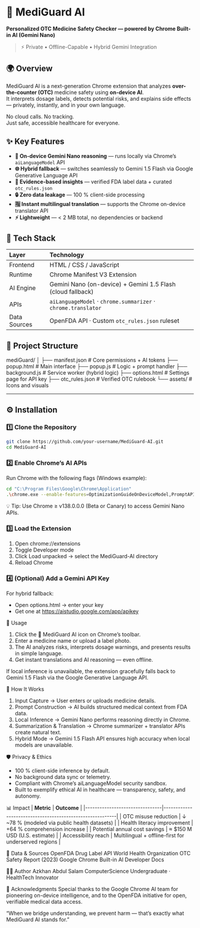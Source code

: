 # 🧠 MediGuard AI  
**Personalized OTC Medicine Safety Checker — powered by Chrome Built-in AI (Gemini Nano)**  
 
> ⚡ Private • Offline-Capable • Hybrid Gemini Integration  


## 🌍 Overview
MediGuard AI is a next-generation Chrome extension that analyzes **over-the-counter (OTC)** medicine safety using **on-device AI**.  
It interprets dosage labels, detects potential risks, and explains side effects — privately, instantly, and in your own language.  

No cloud calls. No tracking.  
Just safe, accessible healthcare for everyone.  


## ✨ Key Features
- **🧩 On-device Gemini Nano reasoning** — runs locally via Chrome’s `aiLanguageModel` API  
- **🌐 Hybrid fallback** — switches seamlessly to Gemini 1.5 Flash via Google Generative Language API  
- **💊 Evidence-based insights** — verified FDA label data + curated `otc_rules.json`  
- **🔒 Zero data leakage** — 100 % client-side processing  
- **🈯 Instant multilingual translation** — supports the Chrome on-device translator API  
- **⚡ Lightweight** — < 2 MB total, no dependencies or backend  


## 🧱 Tech Stack
| Layer | Technology |
|:------|:------------|
| Frontend | HTML / CSS / JavaScript |
| Runtime | Chrome Manifest V3 Extension |
| AI Engine | Gemini Nano (on-device) + Gemini 1.5 Flash (cloud fallback) |
| APIs | `aiLanguageModel` · `chrome.summarizer` · `chrome.translator` |
| Data Sources | OpenFDA API · Custom `otc_rules.json` ruleset |


## 🧩 Project Structure
mediGuard/
│
├── manifest.json # Core permissions + AI tokens
├── popup.html # Main interface
├── popup.js # Logic + prompt handler
├── background.js # Service worker (hybrid logic)
├── options.html # Settings page for API key
├── otc_rules.json # Verified OTC rulebook
└── assets/ # Icons and visuals

---

## ⚙️ Installation

### 1️⃣ Clone the Repository
```bash
git clone https://github.com/your-username/MediGuard-AI.git
cd MediGuard-AI
```

### 2️⃣ Enable Chrome’s AI APIs
Run Chrome with the following flags (Windows example):
```bash
cd "C:\Program Files\Google\Chrome\Application"
.\chrome.exe --enable-features=OptimizationGuideOnDeviceModel,PromptAPIForGeminiNano,OnDeviceTranslation,TextSummarizer,OnDeviceTranslationLanguagePack,OnDeviceTranslationForceEnable --no-sandbox --disable-gpu-sandbox
```

💡 Tip: Use Chrome ≥ v138.0.0.0 (Beta or Canary) to access Gemini Nano APIs.


### 3️⃣ Load the Extension
1. Open chrome://extensions
2. Toggle Developer mode
3. Click Load unpacked → select the MediGuard-AI directory
4. Reload Chrome


### 4️⃣ (Optional) Add a Gemini API Key
For hybrid fallback:
- Open options.html → enter your key
- Get one at https://aistudio.google.com/app/apikey


🚀 Usage
1. Click the 🧠 MediGuard AI icon on Chrome’s toolbar.
2. Enter a medicine name or upload a label photo.
3. The AI analyzes risks, interprets dosage warnings, and presents results in simple language.
4. Get instant translations and AI reasoning — even offline.

If local inference is unavailable, the extension gracefully falls back to Gemini 1.5 Flash via the Google Generative Language API.


🧬 How It Works
1. Input Capture → User enters or uploads medicine details.
2. Prompt Construction → AI builds structured medical context from FDA data.
3. Local Inference → Gemini Nano performs reasoning directly in Chrome.
4. Summarization & Translation → Chrome summarizer + translator APIs create natural text.
5. Hybrid Mode → Gemini 1.5 Flash API ensures high accuracy when local models are unavailable.


🛡️ Privacy & Ethics
- 100 % client-side inference by default.
- No background data sync or telemetry.
- Compliant with Chrome’s aiLanguageModel security sandbox.
- Built to exemplify ethical AI in healthcare — transparency, safety, and autonomy.


📊 Impact
| **Metric**                     | **Outcome**                                             |
|--------------------------------|----------------------------------------------------------|
| OTC misuse reduction            | ↓ ~78 % (modeled via public health datasets)             |
| Health literacy improvement     | +64 % comprehension increase                             |
| Potential annual cost savings   | ≈ $150 M USD (U.S. estimate)                             |
| Accessibility reach             | Multilingual + offline-first for underserved regions      |


🔬 Data & Sources
OpenFDA Drug Label API
World Health Organization OTC Safety Report (2023)
Google Chrome Built-in AI Developer Docs


👨‍💻 Author
Azkhan Abdul Salam
ComputerScience Undergraduate · HealthTech Innovator


💬 Acknowledgments
Special thanks to the Google Chrome AI team for pioneering on-device intelligence,
and to the OpenFDA initiative for open, verifiable medical data access.

“When we bridge understanding, we prevent harm — that’s exactly what MediGuard AI stands for.”






